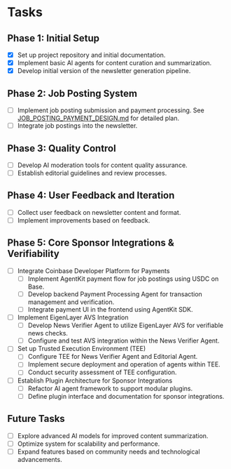 # Tasks

## Phase 1: Initial Setup

- [x] Set up project repository and initial documentation.
- [x] Implement basic AI agents for content curation and summarization.
- [x] Develop initial version of the newsletter generation pipeline.

## Phase 2: Job Posting System

- [ ] Implement job posting submission and payment processing.  See [JOB_POSTING_PAYMENT_DESIGN.md](JOB_POSTING_PAYMENT_DESIGN.md) for detailed plan.
- [ ] Integrate job postings into the newsletter.

## Phase 3: Quality Control

- [ ] Develop AI moderation tools for content quality assurance.
- [ ] Establish editorial guidelines and review processes.

## Phase 4: User Feedback and Iteration

- [ ] Collect user feedback on newsletter content and format.
- [ ] Implement improvements based on feedback.

## Phase 5: Core Sponsor Integrations & Verifiability

- [ ] Integrate Coinbase Developer Platform for Payments
    - [ ] Implement AgentKit payment flow for job postings using USDC on Base.
    - [ ] Develop backend Payment Processing Agent for transaction management and verification.
    - [ ] Integrate payment UI in the frontend using AgentKit SDK.
- [ ] Implement EigenLayer AVS Integration
    - [ ] Develop News Verifier Agent to utilize EigenLayer AVS for verifiable news checks.
    - [ ] Configure and test AVS integration within the News Verifier Agent.
- [ ] Set up Trusted Execution Environment (TEE)
    - [ ] Configure TEE for News Verifier Agent and Editorial Agent.
    - [ ] Implement secure deployment and operation of agents within TEE.
    - [ ] Conduct security assessment of TEE configuration.
- [ ] Establish Plugin Architecture for Sponsor Integrations
    - [ ] Refactor AI agent framework to support modular plugins.
    - [ ] Define plugin interface and documentation for sponsor integrations.

## Future Tasks

- [ ] Explore advanced AI models for improved content summarization.
- [ ] Optimize system for scalability and performance.
- [ ] Expand features based on community needs and technological advancements.
